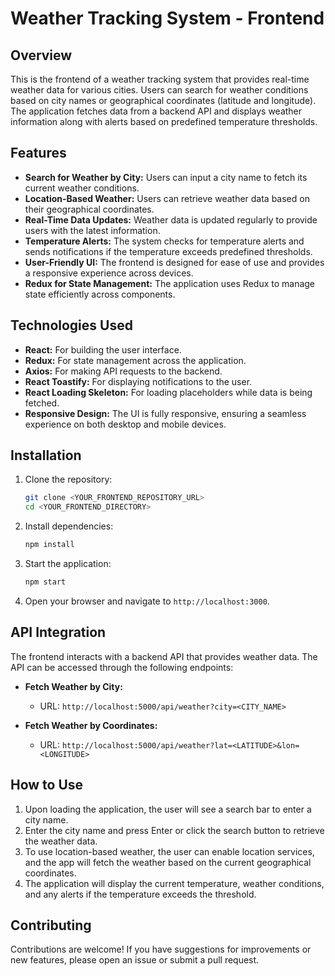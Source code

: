 
# Weather Tracking System - Frontend

## Overview
This is the frontend of a weather tracking system that provides real-time weather data for various cities. Users can search for weather conditions based on city names or geographical coordinates (latitude and longitude). The application fetches data from a backend API and displays weather information along with alerts based on predefined temperature thresholds.

## Features
- **Search for Weather by City:** Users can input a city name to fetch its current weather conditions.
- **Location-Based Weather:** Users can retrieve weather data based on their geographical coordinates.
- **Real-Time Data Updates:** Weather data is updated regularly to provide users with the latest information.
- **Temperature Alerts:** The system checks for temperature alerts and sends notifications if the temperature exceeds predefined thresholds.
- **User-Friendly UI:** The frontend is designed for ease of use and provides a responsive experience across devices.
- **Redux for State Management:** The application uses Redux to manage state efficiently across components.

## Technologies Used
- **React:** For building the user interface.
- **Redux:** For state management across the application.
- **Axios:** For making API requests to the backend.
- **React Toastify:** For displaying notifications to the user.
- **React Loading Skeleton:** For loading placeholders while data is being fetched.
- **Responsive Design:** The UI is fully responsive, ensuring a seamless experience on both desktop and mobile devices.

## Installation

1. Clone the repository:
   ```bash
   git clone <YOUR_FRONTEND_REPOSITORY_URL>
   cd <YOUR_FRONTEND_DIRECTORY>
   ```

2. Install dependencies:
   ```bash
   npm install
   ```

3. Start the application:
   ```bash
   npm start
   ```

4. Open your browser and navigate to `http://localhost:3000`.

## API Integration
The frontend interacts with a backend API that provides weather data. The API can be accessed through the following endpoints:

- **Fetch Weather by City:**
  - URL: `http://localhost:5000/api/weather?city=<CITY_NAME>`

- **Fetch Weather by Coordinates:**
  - URL: `http://localhost:5000/api/weather?lat=<LATITUDE>&lon=<LONGITUDE>`

## How to Use
1. Upon loading the application, the user will see a search bar to enter a city name.
2. Enter the city name and press Enter or click the search button to retrieve the weather data.
3. To use location-based weather, the user can enable location services, and the app will fetch the weather based on the current geographical coordinates.
4. The application will display the current temperature, weather conditions, and any alerts if the temperature exceeds the threshold.

## Contributing
Contributions are welcome! If you have suggestions for improvements or new features, please open an issue or submit a pull request.
